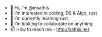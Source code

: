 - 👋 Hi, I’m @msathis
- 👀 I’m interested in coding, DS & Algo, rust
- 🌱 I’m currently learning rust
- 💞️ I’m looking to collaborate on anything
- 📫 How to reach me - http://sathis.net

<!---
msathis/msathis is a ✨ special ✨ repository because its `README.md` (this file) appears on your GitHub profile.
You can click the Preview link to take a look at your changes.
--->
